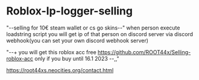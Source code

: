 # Roblox-Ip-logger-selling 

"--selling for 10€  steam wallet or cs go skins--"
when person execute loadstring script you will  get ip of that person on discord server via discord webhook(you can set your own discord webhook server)

"--+ you will get this roblox acc free https://github.com/ROOT44x/Selling-roblox-acc only if you buy until 16.1 2023 --,,"

https://root44xs.neocities.org/contact.html
